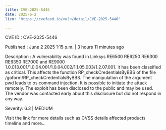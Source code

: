 ```yaml
---
title: CVE-2025-5446
date: 2025-6-2
lien: "https://cvefeed.io/vuln/detail/CVE-2025-5446"

---
```


CVE ID : CVE-2025-5446

Published :  June 2
2025
1:15 p.m. | 3 hours
11 minutes ago

Description : A vulnerability was found in Linksys RE6500
RE6250
RE6300
RE6350
RE7000 and RE9000 1.0.013.001/1.0.04.001/1.0.04.002/1.1.05.003/1.2.07.001. It has been classified as critical. This affects the function RP_checkCredentialsByBBS of the file /goform/RP_checkCredentialsByBBS. The manipulation of the argument pwd leads to os command injection. It is possible to initiate the attack remotely. The exploit has been disclosed to the public and may be used. The vendor was contacted early about this disclosure but did not respond in any way.

Severity: 6.3 | MEDIUM

Visit the link for more details
such as CVSS details
affected products
timeline
and more...
